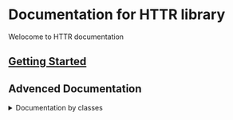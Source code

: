 # Documentation for HTTR library
Welocome to HTTR documentation

## [Getting Started](Getting_Started.md)

## Advenced Documentation
<details>
<summary>Documentation by classes</summary>

[Httr Client](classes/HttrClient.md)  
[Httr Request](classes/HttrRequest.md)  
[Httr Tag](classes/HttrTag.md)  
</details>